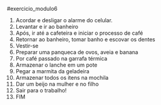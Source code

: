 #exercicio_modulo6 

1. Acordar e desligar o alarme do  celular. 
2. Levantar e ir ao banheiro
3. Após, ir até a cafeteira e iniciar o processo de café 
4. Retornar ao banheiro, tomar banho e escovar os dentes
5. Vestir-se 
6. Preparar uma panqueca de ovos, aveia e banana 
7. Por café passado na garrafa térmica
8. Armazenar o lanche em um pote
9. Pegar a marmita da geladeira 
10. Armazenar todos os itens na mochila
11. Dar um beijo na mulher e no filho
12. Sair para o trabalho!
13. FIM
